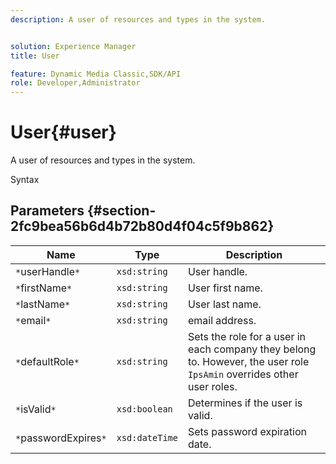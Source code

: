 ```yaml
---
description: A user of resources and types in the system.


solution: Experience Manager
title: User

feature: Dynamic Media Classic,SDK/API
role: Developer,Administrator
---
```


# User{#user}

A user of resources and types in the system.

 Syntax 

## Parameters {#section-2fc9bea56b6d4b72b80d4f04c5f9b862}

|  Name  | Type  | Description  |
|---|---|---|
|  `*`userHandle`*`  | `xsd:string`  | User handle.  |
|  `*`firstName`*`  | `xsd:string`  | User first name.  |
|  `*`lastName`*`  | `xsd:string`  | User last name.  |
|  `*`email`*`  | `xsd:string`  | email address.  |
|  `*`defaultRole`*`  | `xsd:string`  |Sets the role for a user in each company they belong to. However, the user role `IpsAmin` overrides other user roles.  |
|  `*`isValid`*`  | `xsd:boolean`  | Determines if the user is valid.  |
|  `*`passwordExpires`*`  | `xsd:dateTime`  | Sets password expiration date.  |


